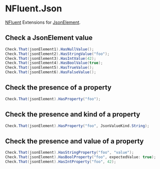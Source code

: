 
# NFluent.Json


[NFluent](http://www.n-fluent.net/) Extensions for [JsonElement](https://learn.microsoft.com/en-us/dotnet/api/system.text.json.jsonelement).



## Check a JsonElement value

```c#
Check.That(jsonElement1).HasNullValue();
Check.That(jsonElement2).HasStringValue("foo");
Check.That(jsonElement3).HasIntValue(42);
Check.That(jsonElement4).HasBoolValue(true);
Check.That(jsonElement5).HasTrueValue();
Check.That(jsonElement6).HasFalseValue();
```


## Check the presence of a property

```c#
Check.That(jsonElement).HasProperty("foo");
```


## Check the presence and kind of a property

```c#
Check.That(jsonElement).HasProperty("foo", JsonValueKind.String);
```


## Check the presence and value of a property

```c#
Check.That(jsonElement).HasStringProperty("foo", "value");
Check.That(jsonElement).HasBoolProperty("foo", expectedValue: true);
Check.That(jsonElement).HasIntProperty("foo", 42);
```

